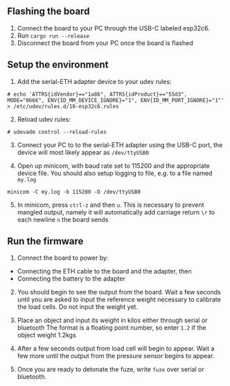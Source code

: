 ## Flashing the board

1. Connect the board to your PC through the USB-C labeled esp32c6. 
2. Run `cargo run --release`
3. Disconnect the board from your PC once the board is flashed

## Setup the environment 

1. Add the serial-ETH adapter device to your udev rules:

```
# echo 'ATTRS{idVendor}=="1a86", ATTRS{idProduct}=="55d3", MODE="0666", ENV{ID_MM_DEVICE_IGNORE}="1", ENV{ID_MM_PORT_IGNORE}="1"' > /etc/udev/rules.d/10-esp32c6.rules 
```
2. Reload udev rules:

```
# udevadm control --reload-rules
```

3. Connect your PC to to the serial-ETH adapter using the USB-C port,
the device will most likely appear as `/dev/ttyUSB0`

4. Open up minicom, with baud rate set to 115200 and the appropriate device file.
You should also setup logging to file, e.g. to a file named `my.log`
```
minicom -C my.log -b 115200 -D /dev/ttyUSB0
```
5. In minicom, press `ctrl-z` and then `u`.
This is necessary to prevent mangled output, namely
it will automatically add carriage return `\r` to each newline `n`
the board sends

## Run the firmware

1. Connect the board to power by:
  - Connecting the ETH cable to the board and the adapter, then
  - Connecting the battery to the adapter

2. You should begin to see the output from the board.
Wait a few seconds until you are asked to input the reference weight necessary
to calibrate the load cells. Do not input the weight yet.

3. Place an object and input its weight in kilos either through serial or bluetooth
The format is a floating point number, so enter `1.2` if the object weight 1.2kgs

4. After a few seconds output from load cell will begin to appear. Wait a few
more until the output from the pressure sensor begins to appear.

5. Once you are ready to detonate the fuze, write `fuze` over serial or bluetooth.
